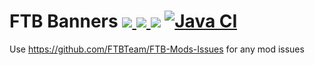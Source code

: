 # FTB Banners [![](http://cf.way2muchnoise.eu/ftb-banners-forge.svg) ![](https://cf.way2muchnoise.eu/packs/ftb-banners-forge.svg) ![](http://cf.way2muchnoise.eu/versions/ftb-banners-forge.svg)](https://www.curseforge.com/minecraft/mc-mods/ftb-banners-forge) [![Java CI](https://github.com/FTBTeam/FTB-Banners/actions/workflows/build.yml/badge.svg?branch=main)](https://github.com/FTBTeam/FTB-Banners/actions/workflows/build.yml)

Use https://github.com/FTBTeam/FTB-Mods-Issues for any mod issues
